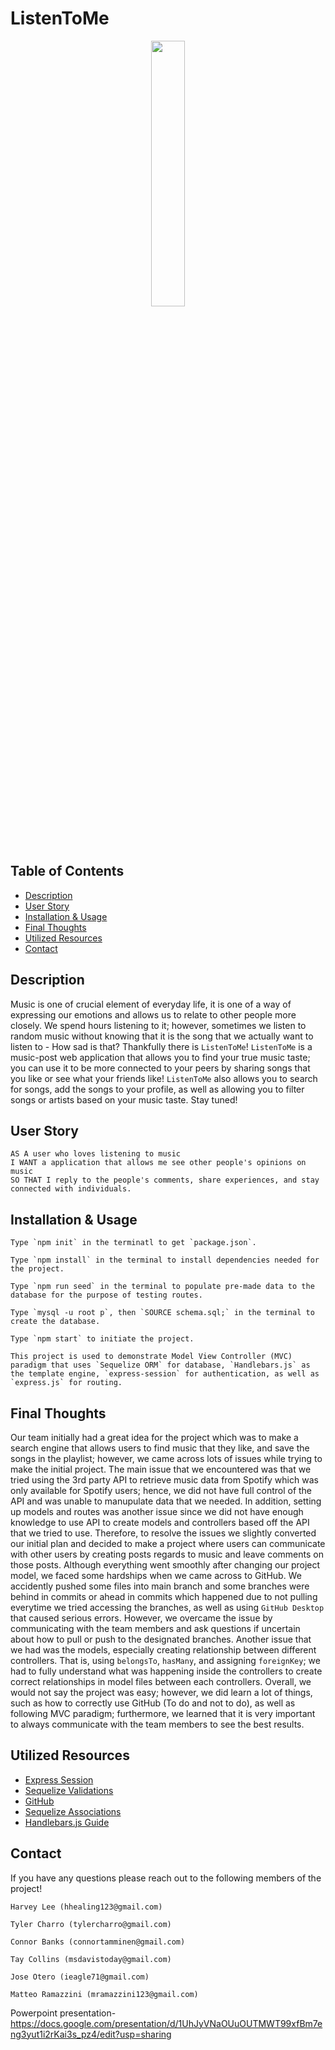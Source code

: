 ﻿# ListenToMe
<p align="center" width="100%"><img width="33%" src="https://user-images.githubusercontent.com/106945679/192655965-55654d94-bda0-429e-9643-60afa14c5d01.JPG"></p>

## Table of Contents
* [Description](#description)
* [User Story](#user-story)
* [Installation & Usage](#installation--usage)
* [Final Thoughts](#final-thoughts)
* [Utilized Resources](#utilized-resources)
* [Contact](#contact)

## Description
Music is one of crucial element of everyday life, it is one of a way of expressing our emotions and allows us to relate to other people more closely. We spend hours listening to it; however, sometimes we listen to random music without knowing that it is the song that we actually want to listen to - How sad is that? Thankfully there is `ListenToMe`! `ListenToMe` is a music-post web application that allows you to find your true music taste; you can use it to be more connected to your peers by sharing songs that you like or see what your friends like! `ListenToMe` also allows you to search for songs, add the songs to your profile, as well as allowing you to filter songs or artists based on your music taste. Stay tuned!

## User Story
```
AS A user who loves listening to music 
I WANT a application that allows me see other people's opinions on music 
SO THAT I reply to the people's comments, share experiences, and stay connected with individuals. 
```

## Installation & Usage

```
Type `npm init` in the terminatl to get `package.json`.

Type `npm install` in the terminal to install dependencies needed for the project.

Type `npm run seed` in the terminal to populate pre-made data to the database for the purpose of testing routes.

Type `mysql -u root p`, then `SOURCE schema.sql;` in the terminal to create the database.

Type `npm start` to initiate the project.

This project is used to demonstrate Model View Controller (MVC) paradigm that uses `Sequelize ORM` for database, `Handlebars.js` as the template engine, `express-session` for authentication, as well as `express.js` for routing.
```

## Final Thoughts
Our team initially had a great idea for the project which was to make a search engine that allows users to find music that they like, and save the songs in the playlist; however, we came across lots of issues while trying to make the initial project. The main issue that we encountered was that we tried using the 3rd party API to retrieve music data from Spotify which was only available for Spotify users; hence, we did not have full control of the API and was unable to manupulate data that we needed. In addition, setting up models and routes was another issue since we did not have enough knowledge to use API to create models and controllers based off the API that we tried to use. Therefore, to resolve the issues we slightly converted our initial plan and decided to make a project where users can communicate with other users by creating posts regards to music and leave comments on those posts. Although everything went smoothly after changing our project model, we faced some hardships when we came across to GitHub. We accidently pushed some files into main branch and some branches were behind in commits or ahead in commits which happened due to not pulling everytime we tried accessing the branches, as well as using `GitHub Desktop` that caused serious errors. However, we overcame the issue by communicating with the team members and ask questions if uncertain about how to pull or push to the designated branches. Another issue that we had was the models, especially creating relationship between different controllers. That is, using `belongsTo`, `hasMany`, and assigning `foreignKey`; we had to fully understand what was happening inside the controllers to create correct relationships in model files between each controllers. Overall, we would not say the project was easy; however, we did learn a lot of things, such as how to correctly use GitHub (To do and not to do), as well as following MVC paradigm; furthermore, we learned that it is very important to always communicate with the team members to see the best results.

## Utilized Resources
* [Express Session](https://expressjs.com/en/resources/middleware/session.html)
* [Sequelize Validations](https://sequelize.org/docs/v6/core-concepts/validations-and-constraints/)
* [GitHub](https://www.datacamp.com/tutorial/git-push-pull)
* [Sequelize Associations](https://sequelize.org/docs/v6/core-concepts/assocs/)
* [Handlebars.js Guide](https://handlebarsjs.com/guide/)

## Contact

If you have any questions please reach out to the following members of the project!
```
Harvey Lee (hhealing123@gmail.com)

Tyler Charro (tylercharro@gmail.com)

Connor Banks (connortamminen@gmail.com)

Tay Collins (msdavistoday@gmail.com)

Jose Otero (ieagle71@gmail.com)

Matteo Ramazzini (mramazzini123@gmail.com)
```

Powerpoint presentation-https://docs.google.com/presentation/d/1UhJyVNaOUuOUTMWT99xfBm7eng3yut1i2rKai3s_pz4/edit?usp=sharing
